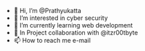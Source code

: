 - 👋 Hi, I’m @Prathyukatta
- 👀 I’m interested in cyber security
- 🌱 I’m currently learning web development
- 💞️ In Project collaboration with @itzr00tbyte
- 📫 How to reach me e-mail

<!---
Prathyukatta/Prathyukatta is a ✨ special ✨ repository because its `README.md` (this file) appears on your GitHub profile.
You can click the Preview link to take a look at your changes.
--->
